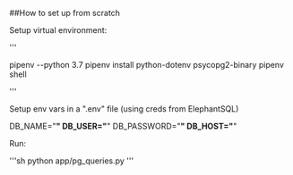 ##How to set up from scratch


Setup virtual environment:

'''

pipenv --python 3.7
pipenv install python-dotenv psycopg2-binary
pipenv shell

'''

Setup env vars in a ".env" file (using creds from ElephantSQL)

DB_NAME="______________"
DB_USER="______________"
DB_PASSWORD="______________"
DB_HOST="______________"

Run:

'''sh
python app/pg_queries.py
'''